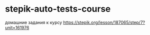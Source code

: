 # stepik-auto-tests-course
домашние задания к курсу
https://stepik.org/lesson/187065/step/7?unit=161976
